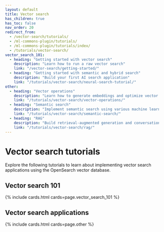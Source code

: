 ```yaml
---
layout: default
title: Vector search
has_children: true
has_toc: false
nav_order: 20
redirect_from:
  - /vector-search/tutorials/
  - /ml-commons-plugin/tutorials/
  - /ml-commons-plugin/tutorials/index/
  - /tutorials/vector-search/
vector_search_101:
  - heading: "Getting started with vector search"
    description: "Learn how to run a raw vector search"
    link: "/vector-search/getting-started/"
  - heading: "Getting started with semantic and hybrid search"
    description: "Build your first AI search application"
    link: "/tutorials/vector-search/neural-search-tutorial/"
other:
  - heading: "Vector operations"
    description: "Learn how to generate embeddings and optimize vector storage"
    link: "/tutorials/vector-search/vector-operations/"
  - heading: "Semantic search"
    description: "Implement semantic search using various machine learning models"
    link: "/tutorials/vector-search/semantic-search/"
  - heading: "RAG"
    description: "Build retrieval-augmented generation and conversational search applications"
    link: "/tutorials/vector-search/rag/"
---
```


# Vector search tutorials

Explore the following tutorials to learn about implementing vector search applications using the OpenSearch vector database.

## Vector search 101

{% include cards.html cards=page.vector_search_101 %}

## Vector search applications

{% include cards.html cards=page.other %}